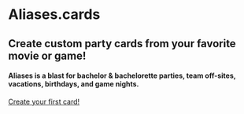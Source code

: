 # Aliases.cards

## Create custom party cards from your favorite movie or game!

#### Aliases is a blast for bachelor & bachelorette parties, team off-sites, vacations, birthdays, and game nights.

[Create your first card!](http://localhost:3000/overview/models/train)
